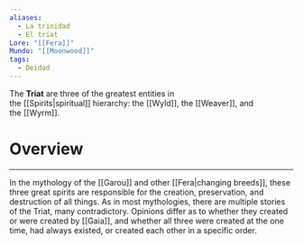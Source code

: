 ```yaml
---
aliases:
  - La trinidad
  - El triat
Lore: "[[Fera]]"
Mundo: "[[Moonwood]]"
tags:
  - Deidad
---
```

The **Triat** are three of the greatest entities in the [[Spirits|spiritual]] hierarchy: the [[Wyld]], the [[Weaver]], and the [[Wyrm]].
# Overview
---
In the mythology of the [[Garou]] and other [[Fera|changing breeds]], these three great spirits are responsible for the creation, preservation, and destruction of all things. As in most mythologies, there are multiple stories of the Triat, many contradictory. Opinions differ as to whether they created or were created by [[Gaia]], and whether all three were created at the one time, had always existed, or created each other in a specific order.